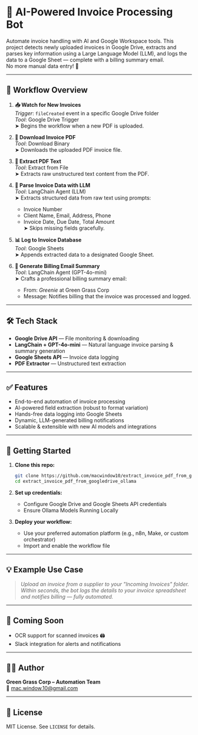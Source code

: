 # 📄 AI-Powered Invoice Processing Bot

Automate invoice handling with AI and Google Workspace tools. This project detects newly uploaded invoices in Google Drive, extracts and parses key information using a Large Language Model (LLM), and logs the data to a Google Sheet — complete with a billing summary email.  
No more manual data entry! 🚀

---

## 🔧 Workflow Overview

1. **📥 Watch for New Invoices**  
   _Trigger_: `fileCreated` event in a specific Google Drive folder  
   _Tool_: Google Drive Trigger  
   ➤ Begins the workflow when a new PDF is uploaded.

2. **📎 Download Invoice PDF**  
   _Tool_: Download Binary  
   ➤ Downloads the uploaded PDF invoice file.

3. **🧾 Extract PDF Text**  
   _Tool_: Extract from File  
   ➤ Extracts raw unstructured text content from the PDF.

4. **🧠 Parse Invoice Data with LLM**  
   _Tool_: LangChain Agent (LLM)  
   ➤ Extracts structured data from raw text using prompts:

   - Invoice Number
   - Client Name, Email, Address, Phone
   - Invoice Date, Due Date, Total Amount  
     ➤ Skips missing fields gracefully.

5. **📊 Log to Invoice Database**  
   _Tool_: Google Sheets  
   ➤ Appends extracted data to a designated Google Sheet.

6. **📧 Generate Billing Email Summary**  
   _Tool_: LangChain Agent (GPT-4o-mini)  
   ➤ Crafts a professional billing summary email:
   - From: _Greenie_ at Green Grass Corp
   - Message: Notifies billing that the invoice was processed and logged.

---

## 🛠️ Tech Stack

- **Google Drive API** — File monitoring & downloading
- **LangChain + GPT-4o-mini** — Natural language invoice parsing & summary generation
- **Google Sheets API** — Invoice data logging
- **PDF Extractor** — Unstructured text extraction

---

## ✅ Features

- End-to-end automation of invoice processing
- AI-powered field extraction (robust to format variation)
- Hands-free data logging into Google Sheets
- Dynamic, LLM-generated billing notifications
- Scalable & extensible with new AI models and integrations

---

## 🚀 Getting Started

1. **Clone this repo:**

   ```bash
   git clone https://github.com/macwindow10/extract_invoice_pdf_from_googledrive_ollama.git
   cd extract_invoice_pdf_from_googledrive_ollama
   ```

2. **Set up credentials:**

   - Configure Google Drive and Google Sheets API credentials
   - Ensure Ollama Models Running Locally

3. **Deploy your workflow:**
   - Use your preferred automation platform (e.g., n8n, Make, or custom orchestrator)
   - Import and enable the workflow file

---

## 💡 Example Use Case

> _Upload an invoice from a supplier to your "Incoming Invoices" folder. Within seconds, the bot logs the details to your invoice spreadsheet and notifies billing — fully automated._

---

## 🧩 Coming Soon

- OCR support for scanned invoices 🖨️
- Slack integration for alerts and notifications

---

## 👨‍💻 Author

**Green Grass Corp – Automation Team**  
📧 [mac.window.10@gmail.com](mailto:mac.window.10@gmail.com)

---

## 📜 License

MIT License. See `LICENSE` for details.
